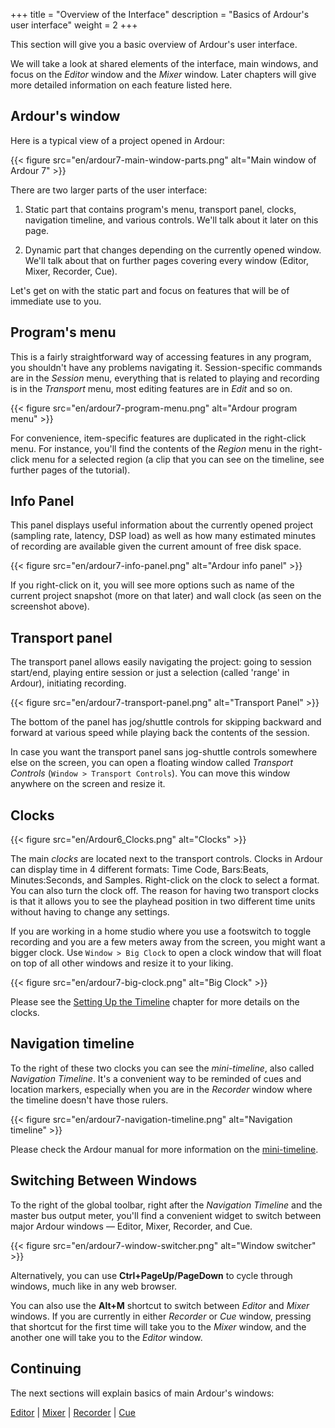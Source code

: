 +++
title = "Overview of the Interface"
description = "Basics of Ardour's user interface"
weight = 2
+++

This section will give you a basic overview of Ardour's user interface.

We will take a look at shared elements of the interface, main windows, and focus
on the _Editor_ window and the _Mixer_ window. Later chapters will give more
detailed information on each feature listed here.

## Ardour's window

Here is a typical view of a project opened in Ardour:

{{< figure src="en/ardour7-main-window-parts.png" alt="Main window of Ardour 7" >}}

There are two larger parts of the user interface:

1. Static part that contains program's menu, transport panel, clocks, navigation
timeline, and various controls. We'll talk about it later on this page.

2. Dynamic part that changes depending on the currently opened window. We'll
talk about that on further pages covering every window (Editor, Mixer, Recorder,
Cue).

Let's get on with the static part and focus on features that will be of
immediate use to you.

## Program's menu

This is a fairly straightforward way of accessing features in any program, you
shouldn't have any problems navigating it. Session-specific commands are in the
_Session_ menu, everything that is related to playing and recording is in the
_Transport_ menu, most editing features are in _Edit_ and so on.

{{< figure src="en/ardour7-program-menu.png" alt="Ardour program menu" >}}

For convenience, item-specific features are duplicated in the right-click menu.
For instance, you'll find the contents of the _Region_ menu in the right-click
menu for a selected region (a clip that you can see on the timeline, see further
pages of the tutorial).

## Info Panel

This panel displays useful information about the currently opened project
(sampling rate, latency, DSP load) as well as how many estimated minutes of
recording are available given the current amount of free disk space.

{{< figure src="en/ardour7-info-panel.png" alt="Ardour info panel" >}}

If you right-click on it, you will see more options such as name of the current
project snapshot (more on that later) and wall clock (as seen on the screenshot
above).

## Transport panel

The transport panel allows easily navigating the project: going to session
start/end, playing entire session or just a selection (called 'range' in
Ardour), initiating recording.

{{< figure src="en/ardour7-transport-panel.png" alt="Transport Panel" >}}

The bottom of the panel has jog/shuttle controls for skipping backward and
forward at various speed while playing back the contents of the session.

In case you want the transport panel sans jog-shuttle controls somewhere else on
the screen, you can open a floating window called _Transport Controls_
(`Window > Transport Controls`). You can move this window anywhere on the
screen and resize it.

## Clocks

{{< figure src="en/Ardour6_Clocks.png" alt="Clocks" >}}

The main _clocks_ are located next to the transport controls. Clocks in Ardour
can display time in 4 different formats: Time Code, Bars:Beats, Minutes:Seconds,
and Samples. Right-click on the clock to select a format. You can also turn the
clock off. The reason for having two transport clocks is that it allows you to
see the playhead position in two different time units without having to change
any settings.

If you are working in a home studio where you use a footswitch to toggle
recording and you are a few meters away from the screen, you might want a bigger
clock. Use `Window > Big Clock` to open a clock window that will float on top of
all other windows and resize it to your liking.

{{< figure src="en/ardour7-big-clock.png" alt="Big Clock" >}}

Please see the [Setting Up the Timeline](../setting-up-the-timeline) chapter
for more details on the clocks.

## Navigation timeline

To the right of these two clocks you can see the _mini-timeline_, also called
_Navigation Timeline_. It's a convenient way to be reminded of cues and location
markers, especially when you are in the _Recorder_ window where the timeline
doesn't have those rulers.

{{< figure src="en/ardour7-navigation-timeline.png" alt="Navigation timeline" >}}

Please check the Ardour manual for more information on the
[mini-timeline](https://manual.ardour.org/ardours-interface/mini-timeline/).

## Switching Between Windows

To the right of the global toolbar, right after the _Navigation Timeline_ and
the master bus output meter, you'll find a convenient widget to switch between
major Ardour windows — Editor, Mixer, Recorder, and Cue.

{{< figure src="en/ardour7-window-switcher.png" alt="Window switcher" >}}

Alternatively, you can use **Ctrl+PageUp/PageDown** to cycle through windows,
much like in any web browser.

You can also use the **Alt+M** shortcut to switch between _Editor_ and _Mixer_
windows. If you are currently in either _Recorder_ or _Cue_ window, pressing
that shortcut for the first time will take you to the _Mixer_ window, and the
another one will take you to the _Editor_ window.

## Continuing

The next sections will explain basics of main Ardour's windows:

[Editor](editor-window) | [Mixer](mixer-window) | [Recorder](recorder-window) |
[Cue](cue-window)
